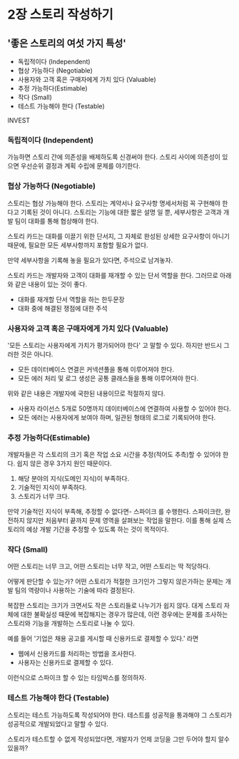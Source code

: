 # 2장 스토리 작성하기

## '좋은 스토리의 여섯 가지 특성'

- 독립적이다 (Independent)  
- 협상 가능하다 (Negotiable)  
- 사용자와 고객 혹은 구매자에게 가치 있다 (Valuable)  
- 추정 가능하다(Estimable)  
- 작다 (Small)  
- 테스트 가능해야 한다 (Testable)  

INVEST 


### 독립적이다 (Independent)

가능하면 스토리 간에 의존성을 배제하도록 신경써야 한다. 스토리 사이에 의존성이 있으면 우선순위 결정과 계획 수립에 문제를 야기한다.

### 협상 가능하다 (Negotiable)

스토리는 협상 가능해야 한다. 스토리는 계약서나 요구사항 명세서처럼 꼭 구현해야 한다고 기록된 것이 아니다. 스토리는 기능에 대한 짧은 설명 일 뿐, 세부사항은 고객과 개발 팀이 대화를 통해 협상해야 한다.

스토리 카드는 대화를 이끌기 위한 단서지, 그 자체로 완성된 상세한 요구사항이 아니기 때문에, 필요한 모든 세부사항까지 포함할 필요가 없다.

만약 세부사항을 기록해 놓을 필요가 있다면, 주석으로 남겨놓자.

스토리 카드는 개발자와 고객이 대화를 재개할 수 있는 단서 역할을 한다. 그러므로 아래와 같은 내용이 있는 것이 좋다.

- 대화를 재개할 단서 역할을 하는 한두문장
- 대화 중에 해결된 쟁점에 대한 주석

### 사용자와 고객 혹은 구매자에게 가치 있다 (Valuable)

'모든 스토리는 사용자에게 가치가 평가되어야 한다' 고 말할 수 있다. 하지만 반드시 그러한 것은 아니다.

- 모든 데이터베이스 연결은 커넥션풀을 통해 이루어져야 한다.
- 모든 에러 처리 및 로그 생성은 공통 클래스들을 통해 이루어져야 한다.

위와 같은 내용은 개발자에 국한된 내용이므로 적절하지 않다.

- 사용자 라이선스 5개로 50명까지 데이터베이스에 연결하여 사용할 수 있어야 한다.
- 모든 에러는 사용자에게 보여야 하며, 일관된 형태의 로그로 기록되어야 한다.

### 추정 가능하다(Estimable)

개발자들은 각 스토리의 크기 혹은 작업 소요 시간을 추정(적어도 추측)할 수 있어야 한다. 쉽지 않은 경우 3가지 원인 때문이다.

1. 해당 분야의 지식(도메인 지식)이 부족하다.
2. 기술적인 지식이 부족하다.
3. 스토리가 너무 크다.

만약 기술적인 지식이 부족해, 추정할 수 없다면- 스파이크 를 수행한다. 스파이크란, 완전하지 않지만 처음부터 끝까지 문제 영역을 살펴보는 작업을 말한다. 이를 통해 실제 스토리의 예상 개발 기간을 추정할 수 있도록 하는 것이 목적이다.

### 작다 (Small)

어떤 스토리는 너무 크고, 어떤 스토리는 너무 작고, 어떤 스토리는 딱 적당하다.

어떻게 판단할 수 있는가? 어떤 스토리가 적절한 크기인가 그렇지 않은가하는 문제는 개발 팀의 역량이나 사용하는 기술에 따라 결정된다.

복잡한 스토리는 크기가 크면서도 작은 스토리들로 나누기가 쉽지 않다. 대게 스토리 자체에 대한 불확실성 때문에 복잡해지는 경우가 많은데, 이런 경우에는 문제를 조사하는 스토리와 기능을 개발하는 스토리로 나눌 수 있다.

예를 들어 '기업은 채용 공고를 게시할 때 신용카드로 결제할 수 있다.' 라면

- 웹에서 신용카드를 처리하는 방법을 조사한다.
- 사용자는 신용카드로 결제할 수 있다.

이런식으로 스파이크 할 수 있는 타임박스를 정의하자.

### 테스트 가능해야 한다 (Testable)

스토리는 테스트 가능하도록 작성되어야 한다. 테스트를 성공적을 통과해야 그 스토리가 성공적으로 개발되었다고 말할 수 있다.

스토리가 테스트할 수 없게 작성되었다면, 개발자가 언제 코딩을 그만 두어야 할지 알수 있을까?
